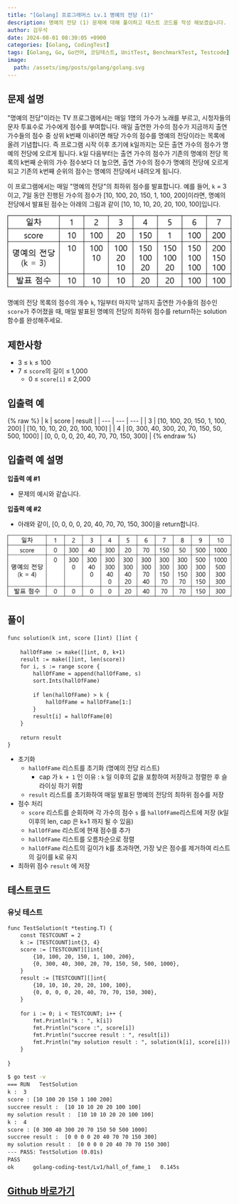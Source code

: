 ```yaml
---
title: "[Golang] 프로그래머스 Lv.1 명예의 전당 (1)"
description: 명예의 전당 (1) 문제에 대해 풀이하고 테스트 코드를 작성 해보겠습니다.
author: 김우석
date: 2024-08-01 08:30:05 +0900
categories: [Golang, CodingTest]
tags: [Golang, Go, Go언어, 코딩테스트, UnitTest, BenchmarkTest, Testcode]
image:
  path: /assets/img/posts/golang/golang.svg
---
```


## 문제 설명
"명예의 전당"이라는 TV 프로그램에서는 매일 1명의 가수가 노래를 부르고, 시청자들의 문자 투표수로 가수에게 점수를 부여합니다. 매일 출연한 가수의 점수가 지금까지 출연 가수들의 점수 중 상위 k번째 이내이면 해당 가수의 점수를 명예의 전당이라는 목록에 올려 기념합니다. 즉 프로그램 시작 이후 초기에 k일까지는 모든 출연 가수의 점수가 명예의 전당에 오르게 됩니다. k일 다음부터는 출연 가수의 점수가 기존의 명예의 전당 목록의 k번째 순위의 가수 점수보다 더 높으면, 출연 가수의 점수가 명예의 전당에 오르게 되고 기존의 k번째 순위의 점수는 명예의 전당에서 내려오게 됩니다.

이 프로그램에서는 매일 "명예의 전당"의 최하위 점수를 발표합니다. 예를 들어, `k` = 3이고, 7일 동안 진행된 가수의 점수가 [10, 100, 20, 150, 1, 100, 200]이라면, 명예의 전당에서 발표된 점수는 아래의 그림과 같이 [10, 10, 10, 20, 20, 100, 100]입니다.

![image](../../../../../assets/img/posts/golang/codingtest/golang-codingtest-halloffame/image1.png)


명예의 전당 목록의 점수의 개수 `k`, 1일부터 마지막 날까지 출연한 가수들의 점수인 `score`가 주어졌을 때, 매일 발표된 명예의 전당의 최하위 점수를 return하는 solution 함수를 완성해주세요.

## 제한사항
- 3 ≤ `k` ≤ 100
- 7 ≤ `score`의 길이 ≤ 1,000
	- 0 ≤ `score[i]` ≤ 2,000

## 입출력 예
{% raw %}
| k | score | result |
| --- | --- | --- |
| 3 | \[10, 100, 20, 150, 1, 100, 200\] | \[10, 10, 10, 20, 20, 100, 100\] |
| 4 | \[0, 300, 40, 300, 20, 70, 150, 50, 500, 1000\] | \[0, 0, 0, 0, 20, 40, 70, 70, 150, 300\] |
{% endraw %}

## 입출력 예 설명
**입출력 예 #1**

- 문제의 예시와 같습니다.

**입출력 예 #2**

- 아래와 같이, [0, 0, 0, 0, 20, 40, 70, 70, 150, 300]을 return합니다.

![image](../../../../../assets/img/posts/golang/codingtest/golang-codingtest-halloffame/image2.png)


## 풀이 
```golang
func solution(k int, score []int) []int {

	hallOfFame := make([]int, 0, k+1)
	result := make([]int, len(score))
	for i, s := range score {
		hallOfFame = append(hallOfFame, s)
		sort.Ints(hallOfFame)

		if len(hallOfFame) > k {
			hallOfFame = hallOfFame[1:]
		}
		result[i] = hallOfFame[0]
	}

	return result
}
```
- 초기화
	- `hallOfFame` 리스트를 초기화 (명예의 전당 리스트)
		- cap 가 `k + 1` 인 이유 : `k` 일 이후의 값을 포함하여 저장하고 정렬한 후 슬라이싱 하기 위함
	- `result` 리스트를 초기화하여 매일 발표된 명예의 전당의 최하위 점수를 저장
- 점수 처리
	- `score` 리스트를 순회하며 각 가수의 점수 `s` 를 `hallOfFame`리스트에 저장 (k일 이후의 len, cap 은 k+1 까지 될 수 있음)
	- `hallOfFame` 리스트에 현재 점수를 추가
	- `hallOfFame` 리스트를 오름차순으로 정렬
	- `hallOfFame` 리스트의 길이가 k를 초과하면, 가장 낮은 점수를 제거하여 리스트의 길이를 k로 유지
- 최하위 점수 `result` 에 저장


## 테스트코드
### 유닛 테스트
```golang
func TestSolution(t *testing.T) {
	const TESTCOUNT = 2
	k := [TESTCOUNT]int{3, 4}
	score := [TESTCOUNT][]int{
		{10, 100, 20, 150, 1, 100, 200},
		{0, 300, 40, 300, 20, 70, 150, 50, 500, 1000},
	}
	result := [TESTCOUNT][]int{
		{10, 10, 10, 20, 20, 100, 100},
		{0, 0, 0, 0, 20, 40, 70, 70, 150, 300},
	}

	for i := 0; i < TESTCOUNT; i++ {
		fmt.Println("k : ", k[i])
		fmt.Println("score :", score[i])
		fmt.Println("succree result : ", result[i])
		fmt.Println("my solution result : ", solution(k[i], score[i]))
	}

}
```

```bash
$ go test -v
=== RUN   TestSolution
k :  3
score : [10 100 20 150 1 100 200]
succree result :  [10 10 10 20 20 100 100]
my solution result :  [10 10 10 20 20 100 100]
k :  4
score : [0 300 40 300 20 70 150 50 500 1000]
succree result :  [0 0 0 0 20 40 70 70 150 300]
my solution result :  [0 0 0 0 20 40 70 70 150 300]
--- PASS: TestSolution (0.01s)
PASS
ok      golang-coding-test/Lv1/hall_of_fame_1   0.145s
```

## [Github 바로가기](https://github.com/kr-goos/golang-coding-test/tree/master/programmers/Lv1/hall_of_fame_1)